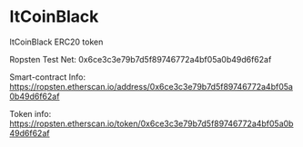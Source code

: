 # ItCoinBlack
ItCoinBlack ERC20 token

Ropsten Test Net: 0x6ce3c3e79b7d5f89746772a4bf05a0b49d6f62af

Smart-contract Info:
https://ropsten.etherscan.io/address/0x6ce3c3e79b7d5f89746772a4bf05a0b49d6f62af

Token info:
https://ropsten.etherscan.io/token/0x6ce3c3e79b7d5f89746772a4bf05a0b49d6f62af
